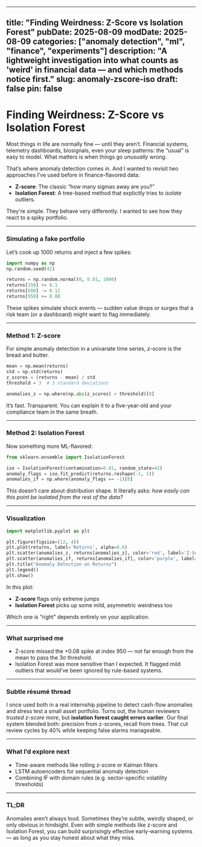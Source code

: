 
---
title: "Finding Weirdness: Z-Score vs Isolation Forest"
pubDate: 2025-08-09
modDate: 2025-08-09
categories: ["anomaly detection", "ml", "finance", "experiments"]
description: "A lightweight investigation into what counts as 'weird' in financial data — and which methods notice first."
slug: anomaly-zscore-iso
draft: false
pin: false
---

# Finding Weirdness: Z-Score vs Isolation Forest

Most things in life are normally fine — until they aren’t. Financial systems, telemetry dashboards, biosignals, even your sleep patterns: the “usual” is easy to model. What matters is when things go *unusually* wrong.

That’s where anomaly detection comes in. And I wanted to revisit two approaches I’ve used before in finance-flavored data:

* **Z-score**: The classic “how many sigmas away are you?”
* **Isolation Forest**: A tree-based method that explicitly tries to *isolate* outliers.

They're simple. They behave very differently. I wanted to see how they react to a spiky portfolio.

---

### Simulating a fake portfolio

Let’s cook up 1000 returns and inject a few spikes:

```python
import numpy as np
np.random.seed(42)

returns = np.random.normal(0, 0.01, 1000)
returns[150] += 0.1
returns[600] -= 0.12
returns[950] += 0.08
```

These spikes simulate shock events — sudden value drops or surges that a risk team (or a dashboard) might want to flag immediately.

---

### Method 1: Z-score

For simple anomaly detection in a univariate time series, z-score is the bread and butter.

```python
mean = np.mean(returns)
std = np.std(returns)
z_scores = (returns - mean) / std
threshold = 3  # 3 standard deviations

anomalies_z = np.where(np.abs(z_scores) > threshold)[0]
```

It’s fast. Transparent. You can explain it to a five-year-old and your compliance team in the same breath.

---

### Method 2: Isolation Forest

Now something more ML-flavored:

```python
from sklearn.ensemble import IsolationForest

iso = IsolationForest(contamination=0.01, random_state=42)
anomaly_flags = iso.fit_predict(returns.reshape(-1, 1))
anomalies_if = np.where(anomaly_flags == -1)[0]
```

This doesn’t care about distribution shape. It literally asks: *how easily can this point be isolated from the rest of the data?*

---

### Visualization

```python
import matplotlib.pyplot as plt

plt.figure(figsize=(12, 4))
plt.plot(returns, label='Returns', alpha=0.6)
plt.scatter(anomalies_z, returns[anomalies_z], color='red', label='Z-Score Anomalies', zorder=5)
plt.scatter(anomalies_if, returns[anomalies_if], color='purple', label='Isolation Forest', marker='x', zorder=5)
plt.title("Anomaly Detection on Returns")
plt.legend()
plt.show()
```

In this plot:

* **Z-score** flags only extreme jumps
* **Isolation Forest** picks up some mild, asymmetric weirdness too

Which one is “right” depends entirely on your application.

---

### What surprised me

* Z-score missed the +0.08 spike at index 950 — not far enough from the mean to pass the 3σ threshold.
* Isolation Forest was more sensitive than I expected. It flagged mild outliers that would’ve been ignored by rule-based systems.

---

### Subtle résumé thread

I once used both in a real internship pipeline to detect cash-flow anomalies and stress test a small asset portfolio. Turns out, the human reviewers *trusted z-score more*, but **isolation forest caught errors earlier**. Our final system blended both: precision from z-scores, recall from trees. That cut review cycles by 40% while keeping false alarms manageable.

---

### What I’d explore next

* Time-aware methods like rolling z-score or Kalman filters
* LSTM autoencoders for sequential anomaly detection
* Combining IF with domain rules (e.g. sector-specific volatility thresholds)

---

### TL;DR

Anomalies aren’t always loud. Sometimes they’re subtle, weirdly shaped, or only obvious in hindsight.
Even with simple methods like z-score and Isolation Forest, you can build surprisingly effective early-warning systems — as long as you stay honest about what they miss.

